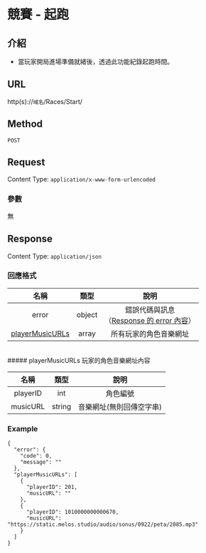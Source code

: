 # 競賽 - 起跑

## 介紹

- 當玩家開局進場準備就緒後，透過此功能紀錄起跑時間。

## URL

http(s)://`域名`/Races/Start/

## Method

`POST`

## Request

Content Type: `application/x-www-form-urlencoded`

### 參數

無
	
## Response

Content Type: `application/json`

### 回應格式

| 名稱 | 類型 | 說明 |
|:-:|:-:|:-:|
| error | object | 錯誤代碼與訊息<br>（[Response 的 error 內容](../response.md#error)） |
| [playerMusicURLs](#playerMusicURLs) | array | 所有玩家的角色音樂網址 |

<br>
##### <span id="playerMusicURLs">playerMusicURLs 玩家的角色音樂網址內容</span>

| 名稱 | 類型 | 說明 |
|:-:|:-:|:-:|
| playerID | int | 角色編號 |
| musicURL | string | 音樂網址(無則回傳空字串) |

### Example

	{
	  "error": {
	    "code": 0,
	    "message": ""
	  },
	  "playerMusicURLs": [
	    {
	      "playerID": 201,
	      "musicURL": ""
	    },
	    {
	      "playerID": 1010000000000670,
	      "musicURL": "https://static.melos.studio/audio/sonus/0922/peta/2085.mp3"
	    }
	  ]
	}